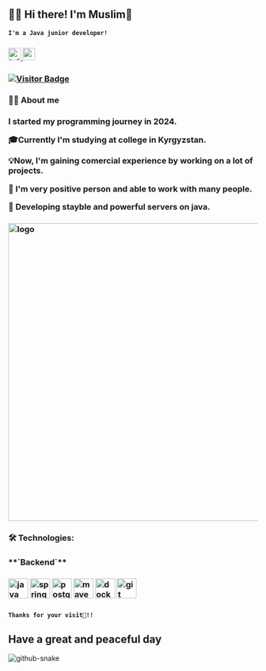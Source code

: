 <h2>🏄‍♂️ Hi there! I'm Muslim👋</h2>

**`I'm a Java junior developer!`**

<h3>
<div align="left">
  <a href="https://t.me/AkeSweezy" target="_blank">
    <img src="https://img.shields.io/static/v1?message=Telegram&logo=telegram&label=&color=0088cc&logoColor=white&labelColor=&style=for-the-badge" height="25" alt="telegram logo" />
  </a>
  <a href="https://mailto:dautov.292009@gmail.com">
    <img src="https://img.shields.io/badge/Gmail-D14836?style=for-the-badge&logo=gmail&logoColor=white" height="25" alt="gmail logo" />
  </a>
</div>
</h3>

<h3>
<div align="left">
  <a href="https://visitor-badge.laobi.icu/badge?page_id=Sweezy352.Sweezy352">
    <img src="https://visitor-badge.laobi.icu/badge?page_id=Sweezy352.Sweezy352" alt="Visitor Badge" />
  </a>
</div>
</h3>



<h3 align="left">👩‍💻  About me</h3>

<h3>
<p align="left">I started my programming journey in 2024.<br>
  
  🎓Currently I'm studying at college in Kyrgyzstan.<br>
  
  💡Now, I'm gaining comercial experience by working on a lot of projects.<br>
  
  🤝 I'm very positive person and able to work with many people. <br>
  
  🎯 Developing stayble and powerful servers on java.</p>
</h3>

<h3>
<p align="left">
 <img width="600" src="https://miro.medium.com/v2/resize:fit:800/1*dXCMjbZeIB_Afn8Sn53HeA.gif" alt="logo"/>
</p>
</h3>

###

<h3 align="left">🛠 Technologies:</h3>

<h3> **`Backend`**</h3>

<h3>
<div align="left">
  <img src="https://cdn.jsdelivr.net/gh/devicons/devicon/icons/java/java-original.svg" height="40" alt="java logo" />
  <img src="https://skillicons.dev/icons?i=spring" height="40" alt="spring framework logo" />
  <img src="https://skillicons.dev/icons?i=postgres" height="40" alt="postgresql logo" />
  <img src="https://skillicons.dev/icons?i=maven" height="40" alt="maven logo" />
  <img src="https://skillicons.dev/icons?i=docker" height="40" alt="docker logo" />
  <img src="https://skillicons.dev/icons?i=git" height="40" alt="git logo" />
</div>
</h3>

###

**`Thanks for your visit👋!!`**

<h2 align="left">Have a great and peaceful day</h2>

<picture>
  <source media="(prefers-color-scheme: dark)" srcset="https://raw.githubusercontent.com/tobiasmeyhoefer/tobiasmeyhoefer/output/github-snake-dark.svg" />
  <source media="(prefers-color-scheme: light)" srcset="https://raw.githubusercontent.com/tobiasmeyhoefer/tobiasmeyhoefer/output/github-snake.svg" />
  <img alt="github-snake" src="https://raw.githubusercontent.com/tobiasmeyhoefer/tobiasmeyhoefer/output/github-snake.svg" />
</picture>

###

<!--
**Sweezy352/Sweezy352** is a ✨ _special_ ✨ repository because its `README.md` (this file) appears on your GitHub profile.

Here are some ideas to get you started:

- 🔭 I’m currently working on ...
- 🌱 I’m currently learning ...
- 👯 I’m looking to collaborate on ...
- 🤔 I’m looking for help with ...
- 💬 Ask me about ...
- 📫 How to reach me: ...
- 😄 Pronouns: ...
- ⚡ Fun fact: ...
-->
